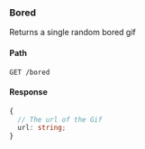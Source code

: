 ### Bored

Returns a single random bored gif

#### Path

```HTTP
GET /bored
```

#### Response

```ts
{
  // The url of the Gif
  url: string;
}
```
